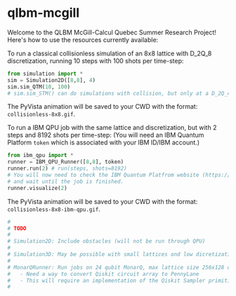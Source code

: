 ﻿# qlbm-mcgill

Welcome to the QLBM McGill-Calcul Quebec Summer Research Project! Here's how to use the resources currently available:

To run a classical collisionless simulation of an 8x8 lattice with D_2Q_8 discretization, running 10 steps with 100 shots per time-step:

```python
from simulation import *
sim = Simulation2D([8,8], 4)
sim.sim_QTM(10, 100)
# sim.sim_STM() can do simulations with collision, but only at a D_2Q_4 discretization
```
The PyVista animation will be saved to your CWD with the format: ```collisionless-8x8.gif```.

To run a IBM QPU job with the same lattice and discretization, but with 2 steps and 8192 shots per time-step:
(You will need an IBM Quantum Platform ```token``` which is associated with your IBM ID/IBM account.)

```python
from ibm_qpu import *
runner = IBM_QPU_Runner([8,8], token)
runner.run(2) # run(steps, shots=8192) 
# You will now need to check the IBM Quantum Platfrom website (https://quantum.ibm.com/workloads)
# and wait until the job is finished.
runner.visualize(2)
```
The PyVista animation will be saved to your CWD with the format: ```collisionless-8x8-ibm-qpu.gif```.

```python
#
# TODO
#
# Simulation2D: Include obstacles (will not be run through QPU)
#
# Simulation3D: May be possible with small lattices ond low dicretization (D_3Q_6)
#
# MonarQRunner: Run jobs on 24 qubit MonarQ, max lattice size 256x128 or 8x8x8 collisionless
#   - Need a way to convert Qiskit circuit array to PennyLane
#   - This will require an implementation of the Qiskit Sampler primitive on the MonarQ VM
#
```
